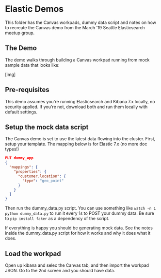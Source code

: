 # Elastic Demos

This folder has the Canvas workpads, dummy data script and notes on how to recreate the Canvas demo from the March '19 Seattle Elasticsearch meetup group.

## The Demo

The demo walks through building a Canvas workpad running from mock sample data that looks like:

[img]

## Pre-requisites

This demo assumes you're running Elasticsearch and Kibana 7.x locally, no security applied. If you're not, download both and run them locally with default settings.

## Setup the mock data script

The Canvas demo is set to use the latest data flowing into the cluster. First, setup your template. The mapping below is for Elastic 7.x (no more doc types!)

``` json
PUT dummy_app
{
  "mappings": {
    "properties": {
      "customer.location": {
        "type": "geo_point"
      }
    }
  }
}
```

Then run the dummy_data.py script. You can use something like `watch -n 1 python dummy_data.py` to run it every 1s to POST your dummy data. Be sure to `pip install faker` as a dependency of the script.

If everything is happy you should be generating mock data. See the notes inside the dummy_data.py script for how it works and why it does what it does.

## Load the workpad

Open up kibana and selec the Canvas tab, and then import the workpad JSON. Go to the 2nd screen and you should have data.